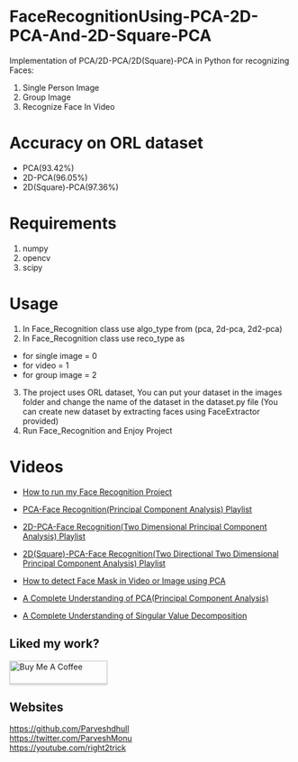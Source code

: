# FaceRecognitionUsing-PCA-2D-PCA-And-2D-Square-PCA
Implementation of PCA/2D-PCA/2D(Square)-PCA in Python for recognizing Faces:
1. Single Person Image
2. Group Image
3. Recognize Face In Video
# Accuracy on ORL dataset
  - PCA(93.42%)
  - 2D-PCA(96.05%)
  - 2D(Square)-PCA(97.36%)
# Requirements
1. numpy
2. opencv
3. scipy
# Usage
1. In Face_Recognition class use algo_type from (pca, 2d-pca, 2d2-pca)
2. In Face_Recognition class use reco_type as
  - for single image = 0
  - for video = 1
  - for group image = 2
3. The project uses ORL dataset, You can put your dataset in the images folder and change the name of the dataset in the dataset.py file
(You can create new dataset by extracting faces using FaceExtractor provided)
4. Run Face_Recognition and Enjoy Project

# Videos
- [How to run my Face Recognition Project](https://www.youtube.com/watch?v=kJFiKRu5yIc)

- [PCA-Face Recognition(Principal Component Analysis) Playlist](https://www.youtube.com/playlist?list=PLgWKOWHJlDUM_cog-ujJgYoRCJ6LcAhtU)

- [2D-PCA-Face Recognition(Two Dimensional Principal Component Analysis) Playlist](https://www.youtube.com/playlist?list=PLgWKOWHJlDUOgp8mj5pnTmA9j_i3RRJbD)

- [2D(Square)-PCA-Face Recognition(Two Directional Two Dimensional Principal Component Analysis) Playlist](https://www.youtube.com/playlist?list=PLgWKOWHJlDUNNtPxO82kJyotdGtxTzzoX)

- [How to detect Face Mask in Video or Image using PCA](https://www.youtube.com/watch?v=6R8EgLI9Ovg)

- [A Complete Understanding of PCA(Principal Component Analysis)](https://www.youtube.com/watch?v=NP5zbFLcQYM)

- [A Complete Understanding of Singular Value Decomposition](https://www.youtube.com/watch?v=GnZQ704UDvM)

## Liked my work?
<a href="https://www.buymeacoffee.com/parveshmonu" target="_blank"><img src="https://www.buymeacoffee.com/assets/img/custom_images/orange_img.png" alt="Buy Me A Coffee" style="height: 41px !important;width: 174px !important;box-shadow: 0px 3px 2px 0px rgba(190, 190, 190, 0.5) !important;-webkit-box-shadow: 0px 3px 2px 0px rgba(190, 190, 190, 0.5) !important;" ></a>

## Websites
https://github.com/Parveshdhull
<br />https://twitter.com/ParveshMonu
<br />https://youtube.com/right2trick
